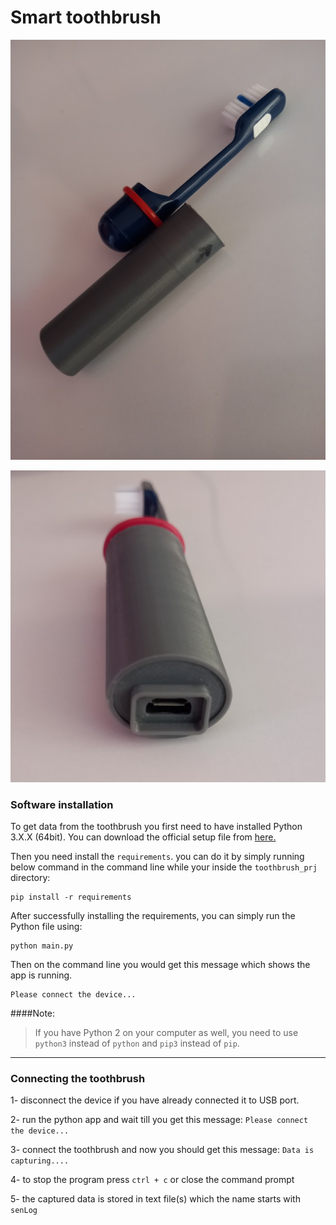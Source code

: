# Smart toothbrush

![](https://github.com/soheil-star01/toothbrush_prj/blob/main/images/toothbrush%20(1).jpg)

![](https://github.com/soheil-star01/toothbrush_prj/blob/main/images/toothbrush%20(2).jpg)

### Software installation
To get data from the toothbrush you first need to have installed Python 3.X.X (64bit). 
You can download the official setup file from [here.](https://www.python.org/downloads/)

Then you need install the `requirements`. you can do it by simply running below command in the command line while your 
inside the `toothbrush_prj` directory: 
```shell
pip install -r requirements
```
After successfully installing the requirements, you can simply run the Python file using:
```shell
python main.py
```
Then on the command line you would get this message which shows the app is running.
```shell
Please connect the device...
```
####Note:
>If you have Python 2 on your computer as well, you need to use `python3` instead of `python` and `pip3` instead of `pip`.
---
### Connecting the toothbrush
1- disconnect the device if you have already connected it to USB port.

2- run the python app and wait till you get this message: `Please connect the device...`

3- connect the toothbrush and now you should get this message: `Data is capturing....`

4- to stop the program press `ctrl + c` or close the command prompt

5- the captured data is stored in text file(s) which the name starts with `senLog`
